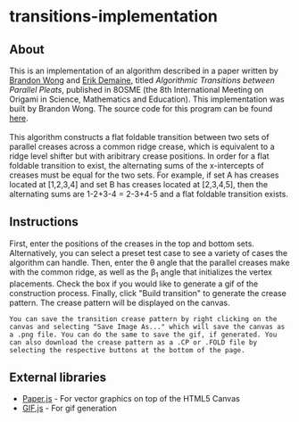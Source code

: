 # transitions-implementation

<h2>About</h2>
<p>
    This is an implementation of an algorithm described in a paper written by <a href="https://web.mit.edu/wongb/www/origami/">Brandon Wong</a> and <a href="https://erikdemaine.org/">Erik Demaine</a>, titled <i>Algorithmic Transitions between Parallel Pleats</i>, published in 8OSME (the 8th International Meeting on Origami in Science, Mathematics and Education). This implementation was built by Brandon Wong. The source code for this program can be found <a href="https://github.com/theplantpsychologist/transitions-implementation">here</a>.
    <br><br>
    This algorithm constructs a flat foldable transition between two sets of parallel creases across a common ridge crease, which is equivalent to a ridge level shifter but with aribitrary crease positions. In order for a flat foldable transition to exist, the alternating sums of the x-intercepts of creases must be equal for the two sets. For example, if set A has creases located at [1,2,3,4] and set B has creases located at [2,3,4,5], then the alternating sums are 1-2+3-4 = 2-3+4-5 and a flat foldable transition exists.
</p>
<h2>Instructions</h2>
<p>
    First, enter the positions of the creases in the top and bottom sets. Alternatively, you can select a preset test case to see a variety of cases the algorithm can handle. Then, enter the &theta; angle that the parallel creases make with the common ridge, as well as the &beta;<sub>1</sub> angle that initializes the vertex placements. Check the box if you would like to generate a gif of the construction process. Finally, click "Build transition" to generate the crease pattern. The crease pattern will be displayed on the canvas.

    You can save the transition crease pattern by right clicking on the canvas and selecting "Save Image As..." which will save the canvas as a .png file. You can do the same to save the gif, if generated. You can also download the crease pattern as a .CP or .FOLD file by selecting the respective buttons at the bottom of the page.
</p>
<h2>External libraries</h2>
<ul>
    <li><a href="http://paperjs.org/">Paper.js</a> - For vector graphics on top of the HTML5 Canvas</li>
    <li><a href="https://jnordberg.github.io/gif.js/">GIF.js</a> - For gif generation</li>
    
</ul>